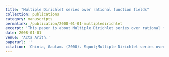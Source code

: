 ```yaml
---
title: "Multiple Dirichlet series over rational function fields"
collection: publications
category: manuscripts
permalink: /publication/2008-01-01-multipledirichlet
excerpt: 'This paper is about Multiple Dirichlet series over rational function fields.'
date: 2008-01-01
venue: 'Acta Arith.'
paperurl: ''
citation: 'Chinta, Gautam. (2008). &quot;Multiple Dirichlet series over rational function fields.&quot; <i>Acta Arith.</i>. 132(4).'
---
```

